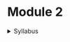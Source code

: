 # Module 2

<details>

<summary>Syllabus</summary>



**Materials for Electronic Applications**

* Nanomaterials: classification based on dimension and materials, synthesis (sol-gel and chemical reduction)
* Applications of nanomaterials: carbon nanotubes, fullerenes, graphene, and carbon quantum dots (structure, properties, and application)
* Polymers: fire retardant polymers (halogenated and non-halogenated examples), conducting polymers (classification, polyaniline, and polypyrrole synthesis, properties, and applications)
* Organic electronic materials and devices: construction, working, and applications of OLED and DSSC
* Materials used in quantum computing technology, supercapacitors, spintronics

</details>
